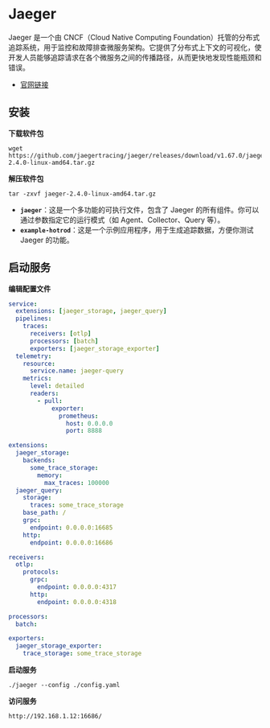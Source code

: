 # Jaeger

Jaeger 是一个由 CNCF（Cloud Native Computing Foundation）托管的分布式追踪系统，用于监控和故障排查微服务架构。它提供了分布式上下文的可视化，使开发人员能够追踪请求在各个微服务之间的传播路径，从而更快地发现性能瓶颈和错误。

- [官网链接](https://www.jaegertracing.io/)



## 安装

**下载软件包**

```
wget https://github.com/jaegertracing/jaeger/releases/download/v1.67.0/jaeger-2.4.0-linux-amd64.tar.gz
```

**解压软件包**

```
tar -zxvf jaeger-2.4.0-linux-amd64.tar.gz
```

- **`jaeger`**：这是一个多功能的可执行文件，包含了 Jaeger 的所有组件。你可以通过参数指定它的运行模式（如 Agent、Collector、Query 等）。
- **`example-hotrod`**：这是一个示例应用程序，用于生成追踪数据，方便你测试 Jaeger 的功能。



## 启动服务

**编辑配置文件**

```yaml
service:
  extensions: [jaeger_storage, jaeger_query]
  pipelines:
    traces:
      receivers: [otlp]
      processors: [batch]
      exporters: [jaeger_storage_exporter]
  telemetry:
    resource:
      service.name: jaeger-query
    metrics:
      level: detailed
      readers:
        - pull:
            exporter:
              prometheus:
                host: 0.0.0.0
                port: 8888

extensions:
  jaeger_storage:
    backends:
      some_trace_storage:
        memory:
          max_traces: 100000
  jaeger_query:
    storage:
      traces: some_trace_storage
    base_path: /
    grpc:
      endpoint: 0.0.0.0:16685
    http:
      endpoint: 0.0.0.0:16686

receivers:
  otlp:
    protocols:
      grpc:
        endpoint: 0.0.0.0:4317
      http:
        endpoint: 0.0.0.0:4318

processors:
  batch:

exporters:
  jaeger_storage_exporter:
    trace_storage: some_trace_storage
```

**启动服务**

```
./jaeger --config ./config.yaml
```

**访问服务**

```
http://192.168.1.12:16686/
```

